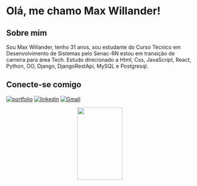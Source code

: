 # Olá, me chamo Max Willander!

## Sobre mim
Sou Max Willander, tenho 31 anos, sou estudante do Curso Técnico em Desenvolvimento de Sistemas pelo Senac-RN estou em transição de carreira para área Tech. Estudo direcionado a Html, Css, JavaScript, React, Python, OO, Django, DjangoRestApi, MySQL e Postgresql.

## Conecte-se comigo
[![portfolio](https://img.shields.io/badge/my_portfolio-000?style=for-the-badge&logo=ko-fi&logoColor=white)](https://github.com/MaxWillander)
[![linkedin](https://img.shields.io/badge/linkedin-0A66C2?style=for-the-badge&logo=linkedin&logoColor=white)](https://www.linkedin.com/in/max-willander/)
[![Gmail](https://img.shields.io/badge/Gmail-333333?style=for-the-badge&logo=gmail&logoColor=red)](mailto:maxwfaraujo@gmail.com)

<div align="center">
  <img width="49%" height="195px" src= "https://github-readme-stats.vercel.app/api/top-langs/?username=MaxWillander&layout=compact&theme=tokyonight"/>
</div>
